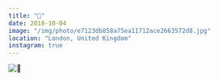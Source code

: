 ```yaml
---
title: "🦉"
date: 2018-10-04
image: "/img/photo/e7123db858a75ea11712ace2663572d8.jpg"
location: "London, United Kingdom"
instagram: true
---
```


![🦉](/img/photo/e7123db858a75ea11712ace2663572d8.jpg)
